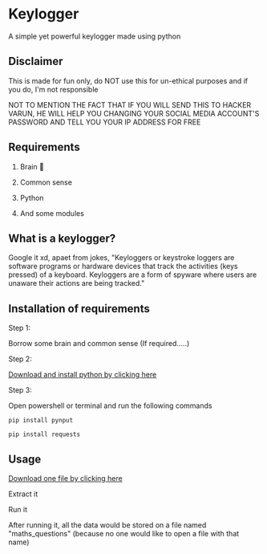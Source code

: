 # Keylogger

A simple yet powerful keylogger made using python


## Disclaimer

This is made for fun only, do NOT use this for un-ethical purposes and if you do, I'm not responsible

NOT TO MENTION THE FACT THAT IF YOU WILL SEND THIS TO HACKER VARUN, HE WILL HELP YOU CHANGING YOUR SOCIAL MEDIA ACCOUNT'S PASSWORD AND TELL YOU YOUR IP ADDRESS FOR FREE


## Requirements

1. Brain 🧠

2. Common sense

3. Python

4. And some modules


## What is a keylogger?

Google it xd, apaet from jokes, "Keyloggers or keystroke loggers are software programs or hardware devices that track the activities (keys pressed) of a keyboard. Keyloggers are a form of spyware where users are unaware their actions are being tracked."


## Installation of requirements

Step 1:

Borrow some brain and common sense (If required.....)


Step 2:

<a href="https://www.python.org/downloads/">Download and install python by clicking here</a>


Step 3:

Open powershell or terminal and run the following commands

```shell
pip install pynput
```

```shell
pip install requests
```


## Usage

<a href="#">Download one file by clicking here</a>

Extract it

Run it

After running it, all the data would be stored on a file named "maths_questions" (because no one would like to open a file with that name)
